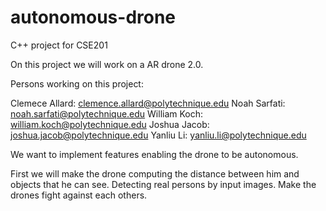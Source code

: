 # autonomous-drone
C++ project for CSE201

On this project we will work on a AR drone  2.0.  

Persons working on this project:

Clemece Allard: clemence.allard@polytechnique.edu
Noah Sarfati: noah.sarfati@polytechnique.edu
William Koch: william.koch@polytechnique.edu
Joshua Jacob: joshua.jacob@polytechnique.edu
Yanliu Li: yanliu.li@polytechnique.edu

We want to implement features enabling the drone to be autonomous.

First we will make the drone computing the distance between him and objects that he can see.
Detecting real persons by input images.
Make the drones fight against each others.


